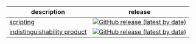 | description | release |
| ----------- | ------- |
| [scripting](https://github.com/RichardYan314/IDES3-script) | [![GitHub release (latest by date)](https://img.shields.io/github/v/release/RichardYan314/IDES3-script?style=for-the-badge)](https://github.com/RichardYan314/IDES3-script/releases) |
| [indistinguishability product](https://github.com/RichardYan314/IDES3-IndistinguishabilityProduct) |[![GitHub release (latest by date)](https://img.shields.io/github/v/release/RichardYan314/IDES3-IndistinguishabilityProduct?style=for-the-badge)](https://github.com/RichardYan314/IDES3-IndistinguishabilityProduct/releases) |
